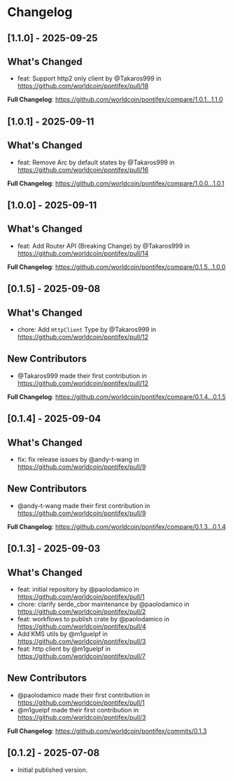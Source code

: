 # Changelog



## [1.1.0] - 2025-09-25

## What's Changed
* feat: Support http2 only client  by @Takaros999 in https://github.com/worldcoin/pontifex/pull/18


**Full Changelog**: https://github.com/worldcoin/pontifex/compare/1.0.1...1.1.0




## [1.0.1] - 2025-09-11

## What's Changed
* feat: Remove Arc by default states by @Takaros999 in https://github.com/worldcoin/pontifex/pull/16


**Full Changelog**: https://github.com/worldcoin/pontifex/compare/1.0.0...1.0.1




## [1.0.0] - 2025-09-11

## What's Changed
* feat: Add Router API (Breaking Change) by @Takaros999 in https://github.com/worldcoin/pontifex/pull/14


**Full Changelog**: https://github.com/worldcoin/pontifex/compare/0.1.5...1.0.0




## [0.1.5] - 2025-09-08

## What's Changed
* chore: Add `HttpClient` Type by @Takaros999 in https://github.com/worldcoin/pontifex/pull/12

## New Contributors
* @Takaros999 made their first contribution in https://github.com/worldcoin/pontifex/pull/12

**Full Changelog**: https://github.com/worldcoin/pontifex/compare/0.1.4...0.1.5




## [0.1.4] - 2025-09-04

## What's Changed
* fix: fix release issues by @andy-t-wang in https://github.com/worldcoin/pontifex/pull/9

## New Contributors
* @andy-t-wang made their first contribution in https://github.com/worldcoin/pontifex/pull/9

**Full Changelog**: https://github.com/worldcoin/pontifex/compare/0.1.3...0.1.4




## [0.1.3] - 2025-09-03

## What's Changed
* feat: initial repository by @paolodamico in https://github.com/worldcoin/pontifex/pull/1
* chore: clarify serde_cbor maintenance by @paolodamico in https://github.com/worldcoin/pontifex/pull/2
* feat: workflows to publish crate by @paolodamico in https://github.com/worldcoin/pontifex/pull/4
* Add KMS utils by @m1guelpf in https://github.com/worldcoin/pontifex/pull/3
* feat: http client by @m1guelpf in https://github.com/worldcoin/pontifex/pull/7

## New Contributors
* @paolodamico made their first contribution in https://github.com/worldcoin/pontifex/pull/1
* @m1guelpf made their first contribution in https://github.com/worldcoin/pontifex/pull/3

**Full Changelog**: https://github.com/worldcoin/pontifex/commits/0.1.3



## [0.1.2] - 2025-07-08

- Initial published version.
